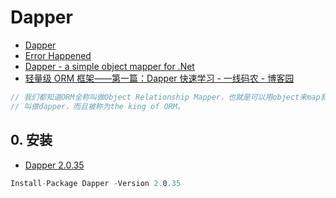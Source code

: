 # Dapper

- [Dapper](https://github.com/StackExchange/Dapper)
- [Error Happened](https://stackexchange.github.io/Dapper/)
- [Dapper - a simple object mapper for .Net](https://github.com/StackExchange/Dapper/blob/main/Readme.md)
- [轻量级 ORM 框架——第一篇：Dapper 快速学习 - 一线码农 - 博客园](https://www.cnblogs.com/huangxincheng/p/5828470.html)

```c#
// 我们都知道ORM全称叫做Object Relationship Mapper，也就是可以用object来map我们的db，而且市面上的orm框架有很多，其中有一个框架
// 叫做dapper，而且被称为the king of ORM。
```

## 0. 安装

- [Dapper 2.0.35](https://www.nuget.org/packages/Dapper/)

```c#
Install-Package Dapper -Version 2.0.35
```
